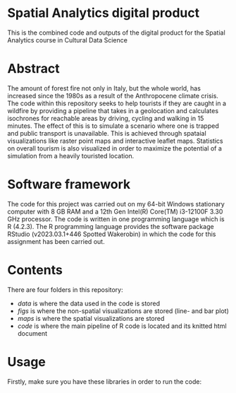 # Spatial Analytics digital product
This is the combined code and outputs of the digital product for the Spatial Analytics course in Cultural Data Science

# Abstract
The amount of forest fire not only in Italy, but the whole world, has increased since the 1980s as a result of the Anthropocene climate crisis. The code within this repository seeks to help tourists if they are caught in a wildfire by providing a pipeline that takes in a geolocation and calculates isochrones for reachable areas by driving, cycling and walking in 15 minutes. The effect of this is to simulate a scenario where one is trapped and public transport is unavailable.
This is achieved through spataial visualizations like raster point maps and interactive leaflet maps. Statistics on overall tourism is also visualized in order to maximize the potential of a simulation from a heavily touristed location.

# Software framework
The code for this project was carried out on my 64-bit Windows stationary computer with 8 GB RAM and a 12th Gen Intel(R) Core(TM) i3-12100F 3.30 GHz processor. 
The code is written in one programming language which is R (4.2.3). The R programming language provides the software package RStudio (v2023.03.1+446 Spotted Wakerobin) in which the code for this assignment has been carried out.

# Contents 
There are four folders in this repository:
* _data_ is where the data used in the code is stored
* _figs_ is where the non-spatial visualizations are stored (line- and bar plot)
* _maps_ is where the spatial visualizations are stored
* _code_ is where the main pipeline of R code is located and its knitted html document

# Usage
Firstly, make sure you have these libraries in order to run the code:

